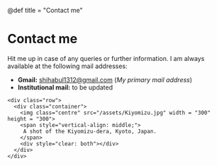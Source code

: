 @def title = "Contact me"

# Contact me

Hit me up in case of any queries or further information. I am always available at the following mail addresses: 

* **Gmail:** shihabul1312@gmail.com (_My primary mail address_)
* **Institutional mail:** to be updated 
~~~
<div class="row">
  <div class="container">
    <img class="centre" src="/assets/Kiyomizu.jpg" width = "300" height = "300">
    <span style="vertical-align: middle;">
     A shot of the Kiyomizu-dera, Kyoto, Japan.
    </span>     
    <div style="clear: both"></div> 
  </div>
</div>
~~~
